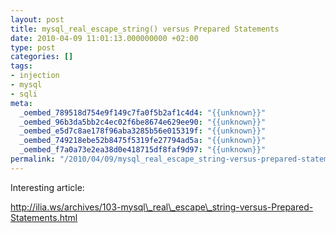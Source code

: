```yaml
---
layout: post
title: mysql_real_escape_string() versus Prepared Statements
date: 2010-04-09 11:01:13.000000000 +02:00
type: post
categories: []
tags:
- injection
- mysql
- sqli
meta:
  _oembed_789518d754e9f149c7fa0f5b2af1c4d4: "{{unknown}}"
  _oembed_96b3da5bb2c4ec02f6be8674e629ee90: "{{unknown}}"
  _oembed_e5d7c8ae178f96aba3285b56e015319f: "{{unknown}}"
  _oembed_749218ebe52b8475f5319fe27794ad5a: "{{unknown}}"
  _oembed_f7a0a73e2ea38d0e418715df8faf9d97: "{{unknown}}"
permalink: "/2010/04/09/mysql_real_escape_string-versus-prepared-statements/"
---
```

Interesting article:

http://ilia.ws/archives/103-mysql\_real\_escape\_string-versus-Prepared-Statements.html

